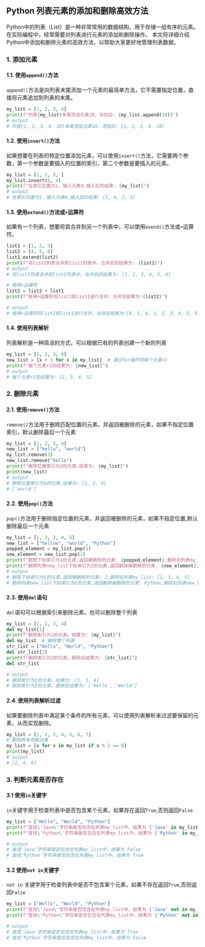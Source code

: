 ## Python 列表元素的添加和删除高效方法

Python中的列表（List）是一种非常常用的数据结构，用于存储一组有序的元素。在实际编程中，经常需要对列表进行元素的添加和删除操作。
本文将详细介绍Python中添加和删除元素的高效方法，以帮助大家更好地管理列表数据。

### 1. 添加元素

#### 1.1. 使用`append()`方法

`append()`方法是向列表末尾添加一个元素的最简单方法，它不需要指定位置，直接将元素追加到列表的末尾。

```python
my_list = [1, 2, 3, 4]
print(f"列表{my_list}末尾添加元素10，添加后: {my_list.append(10)}")
# output
# 列表[1, 2, 3, 4, 10]末尾添加元素10，添加后: [1, 2, 3, 4, 10]
```

#### 1.2. 使用`insert()`方法

如果想要在列表的特定位置添加元素，可以使用`insert()`方法，它需要两个参数，第一个参数是要插入的位置的索引，第二个参数是要插入的元素。

```python
my_list = [1, 2, 3, ]
my_list.insert(1, 4)
print(f"在索引位置为1，插入元素4,插入后的结果: {my_list}")
# output
# 在索引位置为1，插入元素4,插入后的结果: [1, 4, 2, 3]
```

#### 1.3. 使用`extend()`方法或`+`运算符

如果有一个列表，想要将其合并到另一个列表中，可以使用`exend()`方法或`+`运算符。

```python
list1 = [1, 2, 3]
list2 = [4, 5, 6]
list1.extend(list2)
print(f"将list2列表合并到list1列表中，合并后的结果为: {list1}")
# output
# 将list2列表合并到list1列表中，合并后的结果为: [1, 2, 3, 4, 5, 6]

# 使用+运算符
list2 = list2 + list1
print(f"使用+运算符将list2和list1进行合并，合并后结果为:{list2}")

# output
# 使用+运算符将list2和list1进行合并，合并后结果为:[4, 5, 6, 1, 2, 3, 4, 5, 6]
```

#### 1.4. 使用列表解析

列表解析是一种简洁的方式，可以根据已有的列表创建一个新的列表

```python
my_list = [1, 2, 3, 4]
new_list = [x + 1 for x in my_list]  # 通过for循环将每个元素+1
print(f"每个元素+1后结果为: {new_list}")
# output
# 每个元素+1后结果为: [2, 3, 4, 5]
```

### 2. 删除元素

#### 2.1. 使用`remove()`方法

`remove()`方法用于删除匹配位置的元素，并返回被删除的元素，如果不指定位置索引，默认删除最后一个元素

```python
my_list = [1, 2, 3, 4]
new_list = ["hello", "world"]
my_list.remove(3)
new_list.remove("hello")
print(f"删除位置索引为3的元素,结果为: {my_list}")
print(new_list)
# output
# 删除位置索引为3的元素,结果为: [1, 2, 4]
# ['world']
```

#### 2.2. 使用`pop()`方法

`pop()`方法用于删除指定位置的元素，并返回被删除的元素，如果不指定位置,默认删除最后一个元素

```python
my_list = [1, 2, 3, 4, 5]
new_list = ["hellow", "world", "Python"]
popped_element = my_list.pop(1)
new_element = new_list.pop(2)
print(f"删除下标索引为1的元素,返回被删除的元素: {popped_element},删除后列表my_list: {my_list}")
print(f"删除列表new_list下标索引为2的元素,返回删除被删除的元素: {new_element},删除后列表new_list {new_list}")
# output
# 删除下标索引为1的元素,返回被删除的元素: 2,删除后列表my_list: [1, 3, 4, 5]
# 删除列表new_list下标索引为2的元素,返回删除被删除的元素: Python,删除后列表new_list ['hellow', 'world']
```

#### 2.3. 使用`del`语句

`del`语句可以根据索引来删除元素，也可以删除整个列表

```python
my_list = [1, 2, 3, 4]
del my_list[1]
print(f"删除索引为1的元素。结果为: {my_list}")
del my_list  # 删除整个列表
str_list = ["Hello", "World", "Python"]
del str_list[2]
print(f"删除索引为2的元素，删除后结果为: {str_list}")
del str_list

# output
# 删除索引为1的元素。结果为: [1, 3, 4]
# 删除索引为2的元素，删除后结果为: ['Hello', 'World']
```

#### 2.4. 使用列表解析过滤

如果要删除列表中满足某个条件的所有元素，可以使用列表解析来过滤要保留的元素，从而实现删除。

```python
my_list = [1, 2, 3, 4, 5, 6, 7]
# 删除所有奇数元素
my_list = [x for x in my_list if x % 2 == 0]
print(my_list)
# output
# [2, 4, 6]
```

### 3. 判断元素是否存在

#### 3.1 使用`in`关键字

`in`关键字用于检查列表中是否包含某个元素，如果存在返回`True`,否则返回`False`

```python
my_list = ["Hello", "World", "Python"]
print(f"查找\'Java\'字符串是否包含在列表my_list中，结果为 {'Java' in my_list}")
print(f"查找\'Python\'字符串是否包含在列表my_list中，结果为 {'Python' in my_list}")

# output
# 查找'Java'字符串是否包含在列表my_list中，结果为 False
# 查找'Python'字符串是否包含在列表my_list中，结果为 True
```

#### 3.2 使用`not in`关键字

`not in` 关键字用于检查列表中是否不包含某个元素，如果不存在返回`True`,否则返回`False`

```python
my_list = ["Hello", "World", "Python"]
print(f"查找\'Java\'字符串是否包含在列表my_list中，结果为 {'Java' not in my_list}")
print(f"查找\'Python\'字符串是否包含在列表my_list中，结果为 {'Python' not in my_list}")

# output
# 查找'Java'字符串是否包含在列表my_list中，结果为 True
# 查找'Python'字符串是否包含在列表my_list中，结果为 False
```

